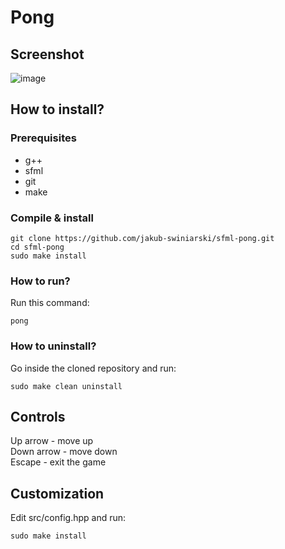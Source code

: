 # Pong

## Screenshot
![image](https://github.com/jakub-swiniarski/sfml-pong/assets/77209709/aff5f036-6a91-41e1-a4f9-76ec1b6f21fc)

## How to install?
### Prerequisites
- g++
- sfml
- git
- make
### Compile & install
```shell
git clone https://github.com/jakub-swiniarski/sfml-pong.git
cd sfml-pong
sudo make install 
```
### How to run?
Run this command: 
```shell
pong
```
### How to uninstall?
Go inside the cloned repository and run: <br/>
```shell
sudo make clean uninstall
```

## Controls
Up arrow - move up <br/>
Down arrow - move down <br/>
Escape - exit the game

## Customization
Edit src/config.hpp and run:
```shell
sudo make install 
```
